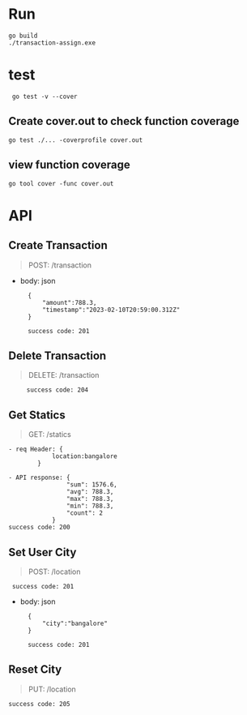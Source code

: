 
# Run

    go build
    ./transaction-assign.exe

# test
     go test -v --cover

## Create cover.out to check function coverage
    go test ./... -coverprofile cover.out

## view function coverage
    go tool cover -func cover.out

# API 
## Create Transaction
> POST: /transaction

- body: json
        
        {
            "amount":788.3,
            "timestamp":"2023-02-10T20:59:00.312Z"
        }

        success code: 201

## Delete Transaction
> DELETE: /transaction

         success code: 204

## Get Statics
> GET: /statics


    - req Header: {
                location:bangalore
            }

    - API response: {
                    "sum": 1576.6,
                    "avg": 788.3,
                    "max": 788.3,
                    "min": 788.3,
                    "count": 2
                }
    success code: 200
## Set User City
> POST: /location

     success code: 201

- body: json
        
        {
            "city":"bangalore"
        }

        success code: 201

## Reset City
> PUT: /location

    success code: 205
